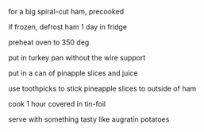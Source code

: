 for a big spiral-cut ham, precooked

if frozen, defrost ham 1 day in fridge

preheat oven to 350 deg

put in turkey pan without the wire support

put in a can of pinapple slices and juice

use toothpicks to stick pineapple slices to outside of ham

cook 1 hour covered in tin-foil

serve with something tasty like augratin potatoes